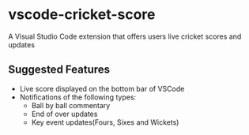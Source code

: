 # vscode-cricket-score
A Visual Studio Code extension that offers users live cricket scores and updates

## Suggested Features
* Live score displayed on the bottom bar of VSCode
* Notifications of the following types:
   * Ball by ball commentary
   * End of over updates
   * Key event updates(Fours, Sixes and Wickets)
